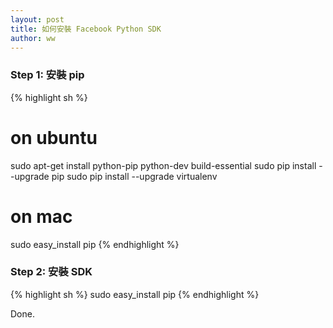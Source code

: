 ```yaml
---
layout: post
title: 如何安裝 Facebook Python SDK
author: ww
---
```


### Step 1: 安裝 pip
{% highlight sh %}
# on ubuntu
sudo apt-get install python-pip python-dev build-essential
sudo pip install --upgrade pip
sudo pip install --upgrade virtualenv

# on mac
sudo easy_install pip
{% endhighlight %}


### Step 2: 安裝 SDK
{% highlight sh %}
sudo easy_install pip
{% endhighlight %}


Done.
